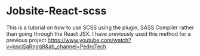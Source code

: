 # Jobsite-React-scss

This is a tutorial on how to use SCSS using the plugin, SASS Compiler rather than going through the React JSX. I have previously used this method for a previous project
https://www.youtube.com/watch?v=kpcjSaRngg8&ab_channel=PedroTech

